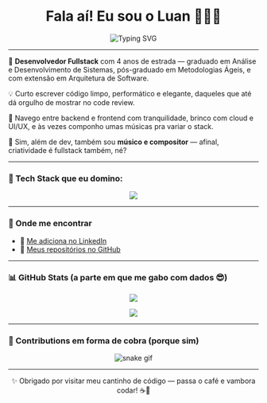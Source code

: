<h1 align="center">Fala aí! Eu sou o Luan 👨‍💻🎶</h1>

<p align="center">
  <img src="https://readme-typing-svg.demolab.com?font=Fira+Code&size=22&pause=1000&color=10B981&center=true&vCenter=true&width=800&lines=Fullstack+Developer+%7C+UI%2FUX+%7C+Cloud+%7C+M%C3%BAsico+nas+horas+vagas;Código+limpo+%2B+design+esperto+%3D+minha+praia!+%F0%9F%8F%9D%EF%B8%8F" alt="Typing SVG" />
</p>

---

🎯 **Desenvolvedor Fullstack** com 4 anos de estrada — graduado em Análise e Desenvolvimento de Sistemas, pós-graduado em Metodologias Ágeis, e com extensão em Arquitetura de Software.  

💡 Curto escrever código limpo, performático e elegante, daqueles que até dá orgulho de mostrar no code review.

🧠 Navego entre backend e frontend com tranquilidade, brinco com cloud e UI/UX, e às vezes componho umas músicas pra variar o stack.

🎵 Sim, além de dev, também sou **músico e compositor** — afinal, criatividade é fullstack também, né?

---

### 🚀 Tech Stack que eu domino:

<div align="center">
  <img src="https://skillicons.dev/icons?i=react,reactnative,vue,nodejs,express,sequelize,js,java,docker,aws,mongodb,postgres,mysql,figma&perline=8" />
</div>

---

### 🔗 Onde me encontrar

- 💼 [Me adiciona no LinkedIn](https://www.linkedin.com/in/luan-s-calais-186104217/)
- 📁 [Meus repositórios no GitHub](https://github.com/luanscalais)

---

### 📊 GitHub Stats (a parte em que me gabo com dados 😎)

<p align="center">
  <img src="https://github-readme-stats.vercel.app/api?username=luanscalais&show_icons=true&theme=tokyonight&count_private=true" />
</p>
<p align="center">
  <img src="https://github-readme-streak-stats.herokuapp.com/?user=luanscalais&theme=tokyonight" />
</p>

---

### 🐍 Contributions em forma de cobra (porque sim)

<p align="center">
  <img src="https://raw.githubusercontent.com/luanscalais/luanscalais/output/github-contribution-grid-snake.svg" alt="snake gif" />
</p>

---

<p align="center">
  ✨ Obrigado por visitar meu cantinho de código — passa o café e vambora codar! ☕🚀
</p>
